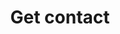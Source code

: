 ---
title: Get contact
excerpt: >-
  The method returns the available information about the contact identified by
  the contact ID.
api:
  file: yespo.json
  operationId: getContact
hidden: false
---